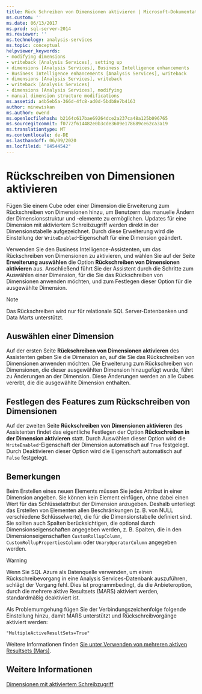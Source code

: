 ```yaml
---
title: Rück Schreiben von Dimensionen aktivieren | Microsoft-Dokumentation
ms.custom: ''
ms.date: 06/13/2017
ms.prod: sql-server-2014
ms.reviewer: ''
ms.technology: analysis-services
ms.topic: conceptual
helpviewer_keywords:
- modifying dimensions
- writeback [Analysis Services], setting up
- dimensions [Analysis Services], Business Intelligence enhancements
- Business Intelligence enhancements [Analysis Services], writeback
- dimensions [Analysis Services], writeback
- writeback [Analysis Services]
- dimensions [Analysis Services], modifying
- manual dimension structure modifications
ms.assetid: a4b5eb5a-366d-4fc8-ad0d-5bdb8e7b4163
author: minewiskan
ms.author: owend
ms.openlocfilehash: b2164c617bae69264dce2a237ca48a125b096765
ms.sourcegitcommit: f0772f614482e0b3cde3609e178689ce62ca3a19
ms.translationtype: MT
ms.contentlocale: de-DE
ms.lasthandoff: 06/09/2020
ms.locfileid: "84544542"
---
```

# <a name="enable-dimension-writeback"></a>Rückschreiben von Dimensionen aktivieren
  Fügen Sie einem Cube oder einer Dimension die Erweiterung zum Rückschreiben von Dimensionen hinzu, um Benutzern das manuelle Ändern der Dimensionsstruktur und -elemente zu ermöglichen. Updates für eine Dimension mit aktiviertem Schreibzugriff werden direkt in der Dimensionstabelle aufgezeichnet. Durch diese Erweiterung wird die Einstellung der `WriteEnabled`-Eigenschaft für eine Dimension geändert.  
  
 Verwenden Sie den Business Intelligence-Assistenten, um das Rückschreiben von Dimensionen zu aktivieren, und wählen Sie auf der Seite **Erweiterung auswählen** die Option **Rückschreiben von Dimensionen aktivieren** aus. Anschließend führt Sie der Assistent durch die Schritte zum Auswählen einer Dimension, für die Sie das Rückschreiben von Dimensionen anwenden möchten, und zum Festlegen dieser Option für die ausgewählte Dimension.  
  
> [!NOTE]  
>  Das Rückschreiben wird nur für relationale SQL Server-Datenbanken und Data Marts unterstützt.  
  
## <a name="selecting-a-dimension"></a>Auswählen einer Dimension  
 Auf der ersten Seite **Rückschreiben von Dimensionen aktivieren** des Assistenten geben Sie die Dimension an, auf die Sie das Rückschreiben von Dimensionen anwenden möchten. Die Erweiterung zum Rückschreiben von Dimensionen, die dieser ausgewählten Dimension hinzugefügt wurde, führt zu Änderungen an der Dimension. Diese Änderungen werden an alle Cubes vererbt, die die ausgewählte Dimension enthalten.  
  
## <a name="setting-dimension-writeback-capability"></a>Festlegen des Features zum Rückschreiben von Dimensionen  
 Auf der zweiten Seite **Rückschreiben von Dimensionen aktivieren** des Assistenten findet das eigentliche Festlegen der Option **Rückschreiben in der Dimension aktivieren** statt. Durch Auswählen dieser Option wird die `WriteEnabled`-Eigenschaft der Dimension automatisch auf `True` festgelegt. Durch Deaktivieren dieser Option wird die Eigenschaft automatisch auf `False` festgelegt.  
  
## <a name="remarks"></a>Bemerkungen  
 Beim Erstellen eines neuen Elements müssen Sie jedes Attribut in einer Dimension angeben. Sie können kein Element einfügen, ohne dabei einen Wert für das Schlüsselattribut der Dimension anzugeben. Deshalb unterliegt das Erstellen von Elementen allen Beschränkungen (z.&#160;B. von NULL verschiedene Schlüsselwerte), die für die Dimensionstabelle definiert sind. Sie sollten auch Spalten berücksichtigen, die optional durch Dimensionseigenschaften angegeben werden, z. B. Spalten, die in den Dimensionseigenschaften `CustomRollupColumn`, `CustomRollupPropertiesColumn` oder `UnaryOperatorColumn` angegeben werden.  
  
> [!WARNING]  
>  Wenn Sie SQL Azure als Datenquelle verwenden, um einen Rückschreibevorgang in eine Analysis Services-Datenbank auszuführen, schlägt der Vorgang fehl. Dies ist programmbedingt, da die Anbieteroption, durch die mehrere aktive Resultsets (MARS) aktiviert werden, standardmäßig deaktiviert ist.  
>   
>  Als Problemumgehung fügen Sie der Verbindungszeichenfolge folgende Einstellung hinzu, damit MARS unterstützt und Rückschreibvorgänge aktiviert werden:  
>   
>  `"MultipleActiveResultSets=True"`  
>   
>  Weitere Informationen finden [Sie unter Verwenden von mehreren aktiven Resultsets &#40;Mars&#41;](../../relational-databases/native-client/features/using-multiple-active-result-sets-mars.md).  
  
## <a name="see-also"></a>Weitere Informationen  
 [Dimensionen mit aktiviertem Schreibzugriff](../multidimensional-models-olap-logical-dimension-objects/write-enabled-dimensions.md)  
  
  
